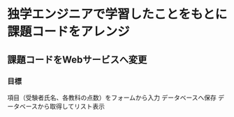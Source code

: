 # 独学エンジニアで学習したことをもとに課題コードをアレンジ
## 課題コードをWebサービスへ変更
### 目標 ###
項目（受験者氏名、各教科の点数）をフォームから入力
データベースへ保存
データベースから取得してリスト表示
